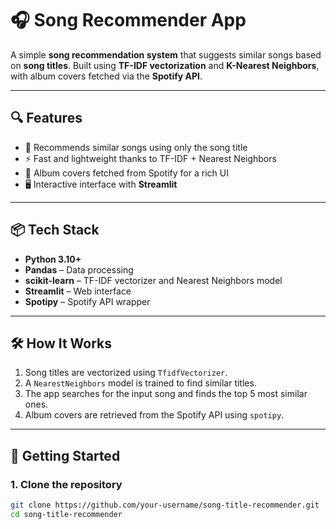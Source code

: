# 🎧 Song Recommender App

A simple **song recommendation system** that suggests similar songs based on **song titles**. Built using **TF-IDF vectorization** and **K-Nearest Neighbors**, with album covers fetched via the **Spotify API**.

---

## 🔍 Features

- 🎵 Recommends similar songs using only the song title
- ⚡ Fast and lightweight thanks to TF-IDF + Nearest Neighbors
- 🎨 Album covers fetched from Spotify for a rich UI
- 🖥️ Interactive interface with **Streamlit**

---

## 📦 Tech Stack

- **Python 3.10+**
- **Pandas** – Data processing
- **scikit-learn** – TF-IDF vectorizer and Nearest Neighbors model
- **Streamlit** – Web interface
- **Spotipy** – Spotify API wrapper

---

## 🛠 How It Works

1. Song titles are vectorized using `TfidfVectorizer`.
2. A `NearestNeighbors` model is trained to find similar titles.
3. The app searches for the input song and finds the top 5 most similar ones.
4. Album covers are retrieved from the Spotify API using `spotipy`.

---

## 🚀 Getting Started

### 1. Clone the repository

```bash
git clone https://github.com/your-username/song-title-recommender.git
cd song-title-recommender
